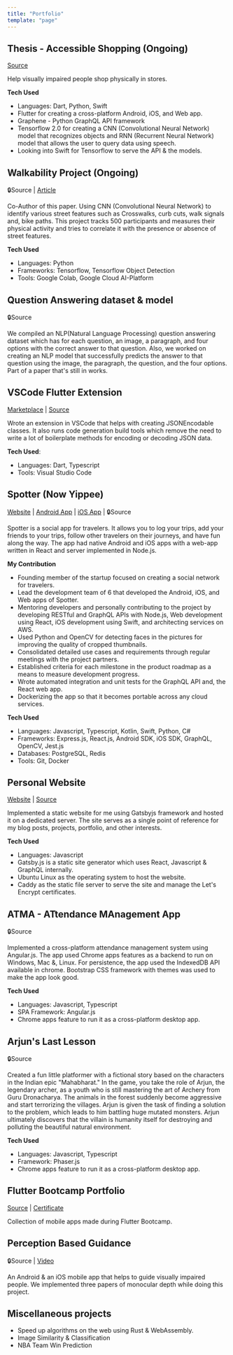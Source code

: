 ```yaml
---
title: "Portfolio"
template: "page"
---
```


## Thesis - Accessible Shopping (Ongoing)

[Source](https://github.com/aksharpatel47/accessible-shopping)

Help visually impaired people shop physically in stores.

**Tech Used**
- Languages: Dart, Python, Swift
- Flutter for creating a cross-platform Android, iOS, and Web app.
- Graphene - Python GraphQL API framework
- Tensorflow 2.0 for creating a CNN (Convolutional Neural Network) model that recognizes objects and RNN (Recurrent Neural Network) model that allows the user to query data using speech.
- Looking into Swift for Tensorflow to serve the API & the models.

## Walkability Project (Ongoing)

🔒Source | [Article](https://asunow.asu.edu/20181023-asu-researchers-develop-tool-help-determine-neighborhoods-walkability)

Co-Author of this paper. Using CNN (Convolutional Neural Network) to identify various street features such as Crosswalks, curb cuts, walk signals and, bike paths. This project tracks 500 participants and measures their physical activity and tries to correlate it with the presence or absence of street features.

**Tech Used**
- Languages: Python
- Frameworks: Tensorflow, Tensorflow Object Detection
- Tools: Google Colab, Google Cloud AI-Platform

## Question Answering dataset & model

🔒Source

We compiled an NLP(Natural Language Processing) question answering dataset which has for each question, an image, a paragraph, and four options with the correct answer to that question. Also, we worked on creating an NLP model that successfully predicts the answer to that question using the image, the paragraph, the question, and the four options. Part of a paper that's still in works.

## VSCode Flutter Extension

[Marketplace](https://marketplace.visualstudio.com/items?itemName=aksharpatel47.vscode-flutter-helper&ssr=false) | [Source](https://github.com/aksharpatel47/vscode_flutter_helper)

Wrote an extension in VSCode that helps with creating JSONEncodable classes. It also runs code generation build tools which remove the need to write a lot of boilerplate methods for encoding or decoding JSON data.

**Tech Used**:
- Languages: Dart, Typescript
- Tools: Visual Studio Code

## Spotter (Now Yippee)

[Website](https://theyippeeapp.com/) | [Android App](https://play.google.com/store/apps/details?id=com.yippeeinfonet.yippee) | [iOS App](https://apps.apple.com/us/app/yippee-social-travel-app/id1460366272) | 🔒Source

Spotter is a social app for travelers. It allows you to log your trips, add your friends to your trips, follow other travelers on their journeys, and have fun along the way. The app had native Android and iOS apps with a web-app written in React and server implemented in Node.js.

**My Contribution**
- Founding member of the startup focused on creating a social network for travelers.
- Lead the development team of 6 that developed the Android, iOS, and Web apps of Spotter.
- Mentoring developers and personally contributing to the project by developing RESTful and GraphQL APIs with Node.js, Web development using React, iOS development using Swift, and architecting services on AWS.
- Used Python and OpenCV for detecting faces in the pictures for improving the quality of cropped thumbnails.
- Consolidated detailed use cases and requirements through regular meetings with the project partners.
- Established criteria for each milestone in the product roadmap as a means to measure development progress.
- Wrote automated integration and unit tests for the GraphQL API and, the React web app.
- Dockerizing the app so that it becomes portable across any cloud services.

**Tech Used**
- Languages: Javascript, Typescript, Kotlin, Swift, Python, C#
- Frameworks: Express.js, React.js, Android SDK, iOS SDK, GraphQL, OpenCV, Jest.js
- Databases: PostgreSQL, Redis
- Tools: Git, Docker

## Personal Website

[Website](https://aksharpatel47.com) | [Source](https://github.com/aksharpatel47/me)

Implemented a static website for me using Gatsbyjs framework and hosted it on a dedicated server. The site serves as a single point of reference for my blog posts, projects, portfolio, and other interests.

**Tech Used**
- Languages: Javascript
- Gatsby.js is a static site generator which uses React, Javascript & GraphQL internally.
- Ubuntu Linux as the operating system to host the website.
- Caddy as the static file server to serve the site and manage the Let's Encrypt certificates.

## ATMA - ATtendance MAnagement App

🔒Source

Implemented a cross-platform attendance management system using Angular.js. The app used Chrome apps features as a backend to run on Windows, Mac &, Linux. For persistence, the app used the IndexedDB API available in chrome. Bootstrap CSS framework with themes was used to make the app look good.

**Tech Used**
- Languages: Javascript, Typescript
- SPA Framework: Angular.js
- Chrome apps feature to run it as a cross-platform desktop app.

## Arjun's Last Lesson

🔒Source

Created a fun little platformer with a fictional story based on the characters in the Indian epic "Mahabharat." In the game, you take the role of Arjun, the legendary archer, as a youth who is still mastering the art of Archery from Guru Dronacharya. The animals in the forest suddenly become aggressive and start terrorizing the villages. Arjun is given the task of finding a solution to the problem, which leads to him battling huge mutated monsters. Arjun ultimately discovers that the villain is humanity itself for destroying and polluting the beautiful natural environment.

**Tech Used**
- Languages: Javascript, Typescript
- Framework: Phaser.js
- Chrome apps feature to run it as a cross-platform desktop app.

## Flutter Bootcamp Portfolio

[Source](https://github.com/aksharpatel47/flutter_bootcamp) | [Certificate](/pdfs/flutter_bootcamp_certificate.pdf)

Collection of mobile apps made during Flutter Bootcamp.

## Perception Based Guidance

🔒Source | [Video](https://www.youtube.com/watch?v=YUtWZsBygRM)

An Android & an iOS mobile app that helps to guide visually impaired people. We implemented three papers of monocular depth while doing this project.

## Miscellaneous projects
- Speed up algorithms on the web using Rust & WebAssembly.
- Image Similarity & Classification
- NBA Team Win Prediction